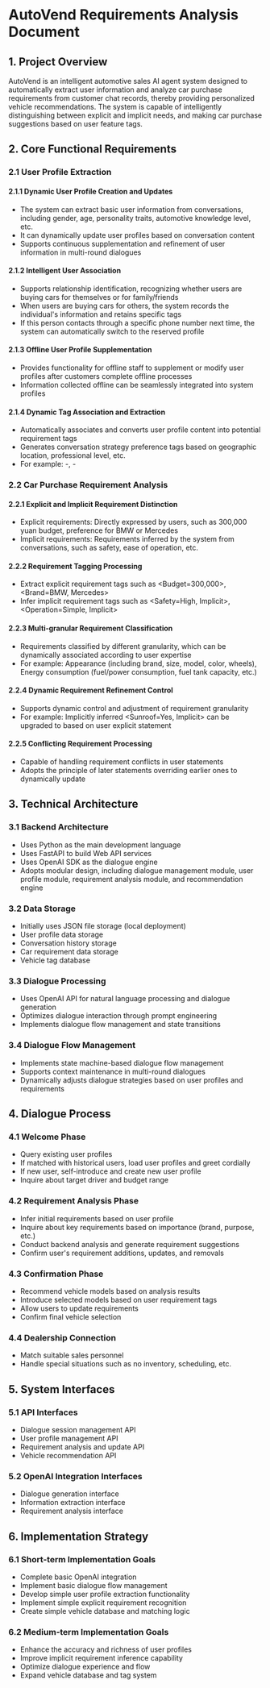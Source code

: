 # AutoVend Requirements Analysis Document

## 1. Project Overview

AutoVend is an intelligent automotive sales AI agent system designed to automatically extract user information and analyze car purchase requirements from customer chat records, thereby providing personalized vehicle recommendations. The system is capable of intelligently distinguishing between explicit and implicit needs, and making car purchase suggestions based on user feature tags.

## 2. Core Functional Requirements

### 2.1 User Profile Extraction

#### 2.1.1 Dynamic User Profile Creation and Updates
- The system can extract basic user information from conversations, including gender, age, personality traits, automotive knowledge level, etc.
- It can dynamically update user profiles based on conversation content
- Supports continuous supplementation and refinement of user information in multi-round dialogues

#### 2.1.2 Intelligent User Association
- Supports relationship identification, recognizing whether users are buying cars for themselves or for family/friends
- When users are buying cars for others, the system records the individual's information and retains specific tags
- If this person contacts through a specific phone number next time, the system can automatically switch to the reserved profile

#### 2.1.3 Offline User Profile Supplementation
- Provides functionality for offline staff to supplement or modify user profiles after customers complete offline processes
- Information collected offline can be seamlessly integrated into system profiles

#### 2.1.4 Dynamic Tag Association and Extraction
- Automatically associates and converts user profile content into potential requirement tags
- Generates conversation strategy preference tags based on geographic location, professional level, etc.
- For example: <Lives in Harbin>-<Electric Vehicle=Low, Implicit>, <Expertise Level=3>-<Professional Conversation Style>

### 2.2 Car Purchase Requirement Analysis

#### 2.2.1 Explicit and Implicit Requirement Distinction
- Explicit requirements: Directly expressed by users, such as 300,000 yuan budget, preference for BMW or Mercedes
- Implicit requirements: Requirements inferred by the system from conversations, such as safety, ease of operation, etc.

#### 2.2.2 Requirement Tagging Processing
- Extract explicit requirement tags such as <Budget=300,000>, <Brand=BMW, Mercedes>
- Infer implicit requirement tags such as <Safety=High, Implicit>, <Operation=Simple, Implicit>

#### 2.2.3 Multi-granular Requirement Classification
- Requirements classified by different granularity, which can be dynamically associated according to user expertise
- For example: Appearance (including brand, size, model, color, wheels), Energy consumption (fuel/power consumption, fuel tank capacity, etc.)

#### 2.2.4 Dynamic Requirement Refinement Control
- Supports dynamic control and adjustment of requirement granularity
- For example: Implicitly inferred <Sunroof=Yes, Implicit> can be upgraded to <Panoramic Sunroof=Yes> based on user explicit statement

#### 2.2.5 Conflicting Requirement Processing
- Capable of handling requirement conflicts in user statements
- Adopts the principle of later statements overriding earlier ones to dynamically update

## 3. Technical Architecture

### 3.1 Backend Architecture
- Uses Python as the main development language
- Uses FastAPI to build Web API services
- Uses OpenAI SDK as the dialogue engine
- Adopts modular design, including dialogue management module, user profile module, requirement analysis module, and recommendation engine

### 3.2 Data Storage
- Initially uses JSON file storage (local deployment)
- User profile data storage
- Conversation history storage
- Car requirement data storage
- Vehicle tag database

### 3.3 Dialogue Processing
- Uses OpenAI API for natural language processing and dialogue generation
- Optimizes dialogue interaction through prompt engineering
- Implements dialogue flow management and state transitions

### 3.4 Dialogue Flow Management
- Implements state machine-based dialogue flow management
- Supports context maintenance in multi-round dialogues
- Dynamically adjusts dialogue strategies based on user profiles and requirements

## 4. Dialogue Process

### 4.1 Welcome Phase
- Query existing user profiles
- If matched with historical users, load user profiles and greet cordially
- If new user, self-introduce and create new user profile
- Inquire about target driver and budget range

### 4.2 Requirement Analysis Phase
- Infer initial requirements based on user profile
- Inquire about key requirements based on importance (brand, purpose, etc.)
- Conduct backend analysis and generate requirement suggestions
- Confirm user's requirement additions, updates, and removals

### 4.3 Confirmation Phase
- Recommend vehicle models based on analysis results
- Introduce selected models based on user requirement tags
- Allow users to update requirements
- Confirm final vehicle selection

### 4.4 Dealership Connection
- Match suitable sales personnel
- Handle special situations such as no inventory, scheduling, etc.

## 5. System Interfaces

### 5.1 API Interfaces
- Dialogue session management API
- User profile management API
- Requirement analysis and update API
- Vehicle recommendation API

### 5.2 OpenAI Integration Interfaces
- Dialogue generation interface
- Information extraction interface
- Requirement analysis interface

## 6. Implementation Strategy

### 6.1 Short-term Implementation Goals
- Complete basic OpenAI integration
- Implement basic dialogue flow management
- Develop simple user profile extraction functionality
- Implement simple explicit requirement recognition
- Create simple vehicle database and matching logic

### 6.2 Medium-term Implementation Goals
- Enhance the accuracy and richness of user profiles
- Improve implicit requirement inference capability
- Optimize dialogue experience and flow
- Expand vehicle database and tag system 